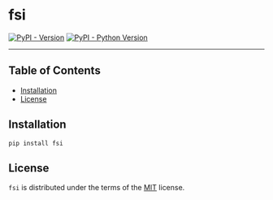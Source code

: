 # fsi

[![PyPI - Version](https://img.shields.io/pypi/v/fsi.svg)](https://pypi.org/project/fsi)
[![PyPI - Python Version](https://img.shields.io/pypi/pyversions/fsi.svg)](https://pypi.org/project/fsi)

-----

## Table of Contents

- [Installation](#installation)
- [License](#license)

## Installation

```console
pip install fsi
```

## License

`fsi` is distributed under the terms of the [MIT](https://spdx.org/licenses/MIT.html) license.
